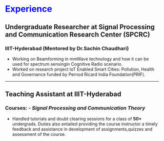 # <span style="color:Blue;">Experience</span>


## Undergraduate Researcher at Signal Processing and Communication Research Center (SPCRC)
### IIIT-Hyderabad (Mentored by Dr.Sachin Chaudhari)

- Working on Beamforming in mmWave technology and how it can be used for spectrum sensingin Cognitive Radio scenario.
- Worked on research project IoT Enabled Smart Cities: Pollution, Health and Governance funded by Pernod Ricard India Foundation(PRIF). 


---
## Teaching Assistant at IIIT-Hyderabad
### Courses: - *Signal Processing and Communication Theory*
- Handled tutorials and doubt clearing sessions for a class of **50+** undergrads. Duties also entailed providing the course instructor a timely feedback and assistance in development of assignments,quizzes and assessment of the course.




 <!---[Dashboard](https://spcrc.iiit.ac.in/air/) --->
 <!---### <span style="color:red;">August 2019 -May 2020</span>--->
 <!---### <span style="color:red;">2018-Present </span> --->
